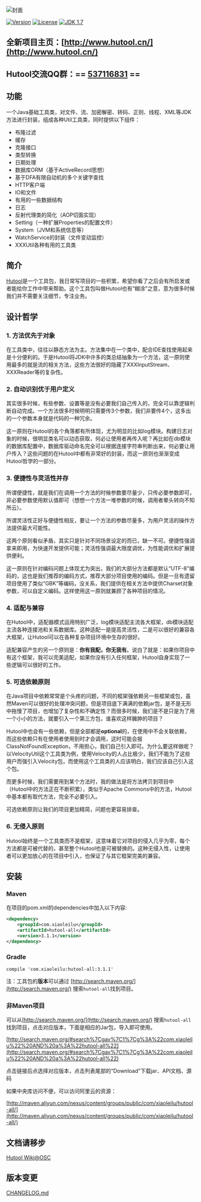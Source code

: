![封面](https://raw.githubusercontent.com/looly/hutool/master/docs/resources/hutool.jpg)

[![Version](https://img.shields.io/badge/version-3.1.1-brightgreen.svg)](http://search.maven.org/#search%7Cga%7C1%7Ca%3A%22hutool-all%22)
[![License](http://img.shields.io/:license-apache-blue.svg)](http://www.apache.org/licenses/LICENSE-2.0.html)
[![JDK 1.7](https://img.shields.io/badge/JDK-1.7-green.svg "JDK 1.7")]()

## 全新项目主页：[http://www.hutool.cn/](http://www.hutool.cn/)

## Hutool交流QQ群：== [537116831](http://shang.qq.com/wpa/qunwpa?idkey=382bb37ce779c11da77577f69d92d5171b340e3e7343d5ae0521f237c82c7810) ==

## 功能
一个Java基础工具类，对文件、流、加密解密、转码、正则、线程、XML等JDK方法进行封装，组成各种Util工具类，同时提供以下组件：
* 布隆过滤
* 缓存
* 克隆接口
* 类型转换
* 日期处理
* 数据库ORM（基于ActiveRecord思想）
* 基于DFA有限自动机的多个关键字查找
* HTTP客户端
* IO和文件
* 有用的一些数据结构
* 日志
* 反射代理类的简化（AOP切面实现）
* Setting（一种扩展Properties的配置文件）
* System（JVM和系统信息等）
* WatchService的封装（文件变动监控）
* XXXUtil各种有用的工具类

## 简介
[Hutool](https://github.com/looly/hutool)是一个工具包，我日常写项目的一些积累，希望你看了之后会有所启发或者能给你工作中带来帮助。这个工具包叫做Hutool也有“糊涂”之意，意为很多时候我们并不需要关注细节，专注业务。

## 设计哲学

### 1. 方法优先于对象
在工具类中，往往以静态方法为主。方法集中在一个类中，配合IDE查找使用起来是十分便利的。于是Hutool将JDK中许多的类总结抽象为一个方法，这一原则使用最多的就是流的相关方法，这些方法很好的隐藏了XXXInputStream、XXXReader等的复杂性。

### 2. 自动识别优于用户定义
其实很多时候，有些参数、设置等是没有必要我们自己传入的，完全可以靠逻辑判断自动完成。一个方法很多时候明明只需要传3个参数，我们非要传4个，这多出的一个参数本身就是代码的一种冗余。

这一原则在Hutool的各个角落都有所体现，尤为明显的比如log模块。构建日志对象的时候，很明显类名可以动态获取，何必让使用者再传入呢？再比如在db模块的数据库配置中，数据库驱动命名完全可以根据连接字符串判断出来，何必要让用户传入？这些问题的在Hutool中都有非常好的封装，而这一原则也渐渐变成Hutool哲学的一部分。

### 3. 便捷性与灵活性并存
所谓便捷性，就是我们在调用一个方法的时候参数要尽量少，只传必要参数即可，非必要参数使用默认值即可（想想一个方法一堆参数的时候，调用者晕头转向不知所云）。

所谓灵活性正好与便捷性相反，要让一个方法的参数尽量多，为用户灵活的操作方法提供最大可能性。

这两个原则看似矛盾，其实只是针对不同场景设定的而已，缺一不可。便捷性强调拿来即用，为快速开发提供可能；灵活性强调最大限度调优，为性能调优和扩展提供便利。

这一原则在针对编码问题上体现尤为突出，我们的大部分方法都是默认“UTF-8”编码的，这也是我们推荐的编码方式，推荐大部分项目使用的编码。但是一旦有遗留项目使用了类似“GBK”等编码，没关系，我们提供在相关方法中提供Charset对象参数，可以自定义编码。这样使用这一原则就兼顾了各种项目的情况。

### 4. 适配与兼容
在Hutool中，适配器模式运用特别广泛，log模块适配主流各大框架，db模块适配主流各种连接池和关系数据库。这种适配一是提高灵活性，二是可以很好的兼容各大框架，让Hutool可以在各种复杂项目环境中生存的很好。

适配兼容产生的另一个原则是：**你有我配，你无我有**。说白了就是：如果你项目中有这个框架，我可以完美适配，如果你没有引入任何框架，Hutool自身实现了一些逻辑可以很好的工作。

### 5. 可选依赖原则
在Java项目中依赖常常是个头疼的问题，不同的框架强依赖另一些框架或包，虽然Maven可以很好的处理冲突问题，但是项目底下满满的依赖jar包，是不是无形中拖慢了项目，也增加了复杂性和不确定性？而很多时候，我们是不是只是为了用一个小小的方法，就要引入一个第三方包，谁喜欢这样臃肿的项目？

Hutool中也会有一些依赖，但是全部都是**optional**的，在使用中不会关联依赖，而这些依赖只有在使用者使用到时才会调用，这时可能会报ClassNotFoundException，不用担心，我们自己引入即可。为什么要这样做呢？以VelocityUtil这个工具类为例，使用Velocity的人占比极少，我们不能为了这些用户而强引入Velocity包，而使用这个工具类的人应该明白，我们应该自己引入这个包。

而更多时候，我们需要用到某个方法时，我的做法是将方法拷贝到项目中（Hutool中的方法正在不断积累），类似于Apache Commons中的方法，Hutool中基本都有取代方法，完全不必要引入。

可选依赖原则让我们的项目更加精简，问题也更容易排查。

### 6. 无侵入原则
Hutool始终是一个工具类而不是框架，这意味着它对项目的侵入几乎为零，每个方法都是可被代替的，甚至整个Hutool也是可被替换的。这种无侵入性，让使用者可以更加放心的在项目中引入，也保证了与其它框架完美的兼容。

## 安装
### Maven
在项目的pom.xml的dependencies中加入以下内容:

```xml
<dependency>
    <groupId>com.xiaoleilu</groupId>
    <artifactId>hutool-all</artifactId>
    <version>3.1.1</version>
</dependency>
```

### Gradle
```
compile 'com.xiaoleilu:hutool-all:3.1.1'
```

注：工具包的**版本**可以通过 [http://search.maven.org/](http://search.maven.org/) 搜索`hutool-all`找到项目。

### 非Maven项目
可以从[http://search.maven.org/](http://search.maven.org/) 搜索`hutool-all`找到项目，点击对应版本，下面是相应的Jar包，导入即可使用。

[http://search.maven.org/#search%7Cgav%7C1%7Cg%3A%22com.xiaoleilu%22%20AND%20a%3A%22hutool-all%22](http://search.maven.org/#search%7Cgav%7C1%7Cg%3A%22com.xiaoleilu%22%20AND%20a%3A%22hutool-all%22)

点击链接后点选择对应版本，点击列表尾部的“Download”下载jar、API文档、源码

如果中央库访问不便，可以访问阿里云的资源：

[http://maven.aliyun.com/nexus/content/groups/public/com/xiaoleilu/hutool-all/](http://maven.aliyun.com/nexus/content/groups/public/com/xiaoleilu/hutool-all/)

## 文档请移步 

[Hutool Wiki@OSC](http://hutool.mydoc.io/)

## 版本变更

[CHANGELOG.md](https://github.com/looly/hutool/blob/master/CHANGELOG.md)

